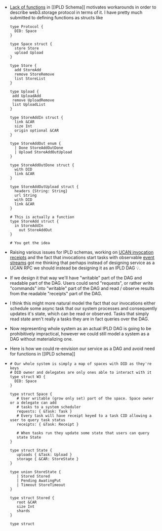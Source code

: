 - [Lack of functions](https://github.com/ipld/ipld/issues/263) in [[IPLD Schema]] motivates workarounds in order to describe web3.storage protocol in terms of it. I have pretty much submitted to defining functions as structs like
  
  ```ipldsch
  type Protocol {
    DID: Space
  }
  
  type Space struct {
    store Store
    upload Upload
  }
  
  type Store {
    add StoreAdd
    remove StoreRemove
    list StoreList
  }
  
  type Upload {
   add UploadAdd
   remove UploadRemove
   list UploadList
  }
  
  type StoreAddIn struct {
    link &CAR
    size Int
    origin optional &CAR
  }
  
  type StoreAddOut enum {
    | Done StoreAddOutDone 
    | Upload StoreAddOutUpload
  }
  
  type StoreAddOutDone struct {
    with DID
    link &CAR
  }
  
  type StoreAddOutUpload struct {
    headers {String: String}
    url String
    with DID
    link &CAR
  }
  
  # This is actually a function
  type StoreAdd struct {
  	in StoreAddIn
      out StoreAddOut
  }
  
  # You get the idea
  ```
- Raising various issues for IPLD schemas, working on [UCAN invocation receipts](https://github.com/web3-storage/ucanto/issues/151) and the fact that invocations start tasks with observable [event streams](https://github.com/web3-storage/w3infra/issues/117) got me thinking that perhaps instead of designing service as a UCAN RPC we should instead be designing it as an IPLD DAG 💡.
- If we design it that way we'll have "writable" part of the DAG and readable part of the DAG. Users could send "requests", or rather write "commands" into "writable" part of the DAG and read / observe results from the readable "receipts" part of the DAG.
- I think this might more natural model the fact that our invocations either schedule some async task that our system processes and consequently updates it's state, which can be read or observed. Tasks that simply read state aren't really a tasks they are in fact queries over the DAG.
- Now representing whole system as an actual IPLD DAG is going to be prohibitively impractical, however we could still model a system as a DAG without materializing one.
- Here is how we could re-envision our service as a DAG and avoid need for functions in [[IPLD schema]]
- ```ipldsch
  # Our whole system is simply a map of spaces with DID as they're keys
  # DID owner and delegates are only ones able to interact with it
  type struct W3 {
    DID: Space
  }
  
  type struct Space {
     # User writable (grow only set) part of the space. Space owner or a delegate can add
     # tasks to a system scheduler
     requests: { &Task: Task }
     # Every task will have receipt keyed to a task CID allowing a user to query task status
     receipts: { &Task: Receipt }
  
     # When tasks run they update some state that users can query
     state State
  }
  
  type struct State {
     uploads { &Task: Upload }
     storage { &CAR: StoreState }
  }
  
  type union StoreState {
     | Stored Stored
     | Pending AwatingPut
     | Timeout StoreTimeout
  }
  
  type struct Stored {
     root &CAR
     size Int
     shards 
  }
  
  type struct 
  ```